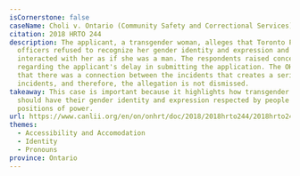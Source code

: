 ```yaml
---
isCornerstone: false
caseName: Choli v. Ontario (Community Safety and Correctional Services)
citation: 2018 HRTO 244
description: The applicant, a transgender woman, alleges that Toronto Police
  officers refused to recognize her gender identity and expression and
  interacted with her as if she was a man. The respondents raised concerns
  regarding the applicant's delay in submitting the application. The OHRT held
  that there was a connection between the incidents that creates a series of
  incidents, and therefore, the allegation is not dismissed.
takeaway: This case is important because it highlights how transgender women
  should have their gender identity and expression respected by people in
  positions of power.
url: https://www.canlii.org/en/on/onhrt/doc/2018/2018hrto244/2018hrto244.html?searchUrlHash=AAAAAQBPImdlbmRlciBleHByZXNzaW9uIiwgImdlbmRlciBpZGVudGl0eSIsICJnZW5kZXIiLCAiZGlzY3JpbWluYXRpb24iLCB0cmFuc2dlbmRlcgAAAAAB&resultIndex=12
themes:
  - Accessibility and Accomodation
  - Identity
  - Pronouns
province: Ontario
---
```

